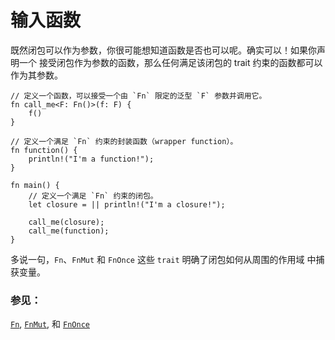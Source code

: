 # 输入函数

既然闭包可以作为参数，你很可能想知道函数是否也可以呢。确实可以！如果你声明一个
接受闭包作为参数的函数，那么任何满足该闭包的 trait 约束的函数都可以作为其参数。

```rust,editable
// 定义一个函数，可以接受一个由 `Fn` 限定的泛型 `F` 参数并调用它。
fn call_me<F: Fn()>(f: F) {
    f()
}

// 定义一个满足 `Fn` 约束的封装函数（wrapper function）。
fn function() {
    println!("I'm a function!");
}

fn main() {
    // 定义一个满足 `Fn` 约束的闭包。
    let closure = || println!("I'm a closure!");
    
    call_me(closure);
    call_me(function);
}
```

多说一句，`Fn`、`FnMut` 和 `FnOnce` 这些 `trait` 明确了闭包如何从周围的作用域
中捕获变量。

### 参见：

[`Fn`][fn], [`FnMut`][fn_mut], 和 [`FnOnce`][fn_once]

[fn]: https://rustwiki.org/zh-CN/std/ops/trait.Fn.html
[fn_mut]: https://rustwiki.org/zh-CN/std/ops/trait.FnMut.html
[fn_once]: https://rustwiki.org/zh-CN/std/ops/trait.FnOnce.html
